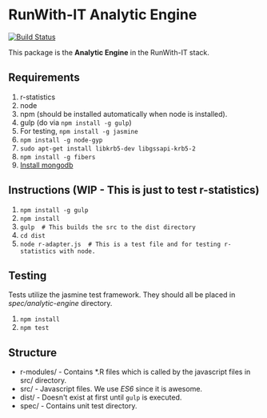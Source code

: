 # RunWith-IT Analytic Engine

[![Build Status](http://162.246.157.107:8080/job/analytic-engine-unit-tests-dev/badge/icon)](http://162.246.157.107:8080/job/analytic-engine-unit-tests-dev/)


This package is the **Analytic Engine** in the RunWith-IT stack.

## Requirements
1. r-statistics
2. node
3. npm (should be installed automatically when node is installed).
4. gulp (do via `npm install -g gulp`)
5. For testing, `npm install -g jasmine`
6. `npm install -g node-gyp`
7. `sudo apt-get install libkrb5-dev libgssapi-krb5-2`
8. `npm install -g fibers`
9. [Install mongodb](https://www.digitalocean.com/community/tutorials/how-to-install-mongodb-on-ubuntu-16-04)

## Instructions (WIP - This is just to test r-statistics)
1. `npm install -g gulp`
2. `npm install`
3. `gulp  # This builds the src to the dist directory`
4. `cd dist`
5. `node r-adapter.js  # This is a test file and for testing r-statistics with node.`

## Testing
Tests utilize the jasmine test framework. They should all be placed in _spec/analytic-engine_ directory.
1. `npm install`
2. `npm test`

## Structure
* r-modules/ - Contains *.R files which is called by the javascript files in src/ directory.
* src/ - Javascript files. We use _ES6_ since it is awesome.
* dist/ - Doesn't exist at first until `gulp` is executed.
* spec/ - Contains unit test directory.